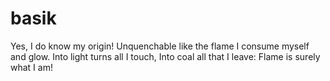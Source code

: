 # basik
Yes, I do know my origin!
Unquenchable like the flame
I consume myself and glow.
Into light turns all I touch,
Into coal all that I leave:
Flame is surely what I am!
